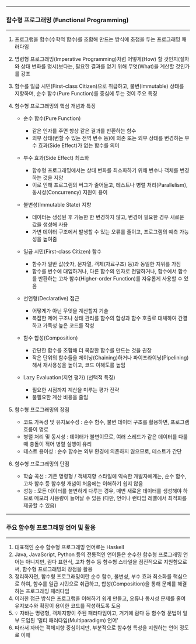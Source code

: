 -----
### 함수형 프로그래밍 (Functional Programming)
-----
1. 프로그램을 함수(수학적 함수)를 조합해 만드는 방식에 초점을 두는 프로그래밍 패러다임
2. 명령형 프로그래밍(Imperative Programming)처럼 어떻게(How) 할 것인지(절차와 상태 변화를 명시)보다는, 필요한 결과를 얻기 위해 무엇(What)을 계산할 것인가를 강조
3. 함수를 일급 시민(First-class Citizen)으로 취급하고, 불변(Immutable) 상태를 지향하며, 순수 함수(Pure Function)를 중심에 두는 것이 주요 특징
4. 함수형 프로그래밍의 핵심 개념과 특징
   - 순수 함수(Pure Function)
     + 같은 인자를 주면 항상 같은 결과를 반환하는 함수
     + 외부 상태(변할 수 있는 전역 변수 등)에 의존 또는 외부 상태를 변경하는 부수 효과(Side Effect)가 없는 함수를 의미

   - 부수 효과(Side Effect) 최소화
     + 함수형 프로그래밍에서는 상태 변화를 최소화하기 위해 변수나 객체를 변경하는 것을 지양
     + 이로 인해 프로그램의 버그가 줄어들고, 테스트나 병렬 처리(Parallelism), 동시성(Concurrency) 지원이 용이
       
   - 불변성(Immutable State) 지향
     + 데이터는 생성된 후 가능한 한 변경하지 않고, 변경이 필요한 경우 새로운 값을 생성해 사용
     + 가변 데이터 구조에서 발생할 수 있는 오류를 줄이고, 프로그램의 예측 가능성을 높여줌

   - 일급 시민(First-class Citizen) 함수
     + 함수가 일반 값(숫자, 문자열, 객체(자료구조) 등)과 동일한 지위를 가짐
     + 함수를 변수에 대입하거나, 다른 함수의 인자로 전달하거나, 함수에서 함수를 반환하는 고차 함수(Higher-order Function)를 자유롭게 사용할 수 있음

   - 선언형(Declarative) 접근
     + 어떻게가 아닌 무엇을 계산할지 기술
     + 복잡한 제어 구조나 상태 관리를 함수의 합성과 함수 호출로 대체하여 간결하고 가독성 높은 코드를 작성

   - 함수 합성(Composition)
     + 간단한 함수를 조합해 더 복잡한 함수를 만드는 것을 권장
     + 작은 단위의 함수들을 체이닝(Chaining)하거나 파이프라이닝(Pipelining)해서 재사용성을 높이고, 코드 이해도를 높임

   - Lazy Evaluation(지연 평가) (선택적 특징)
     + 필요한 시점까지 계산을 미루는 평가 전략
     + 불필요한 계산 비용을 줄임

5. 함수형 프로그래밍의 장점
    - 코드 가독성 및 유지보수성 : 순수 함수, 불변 데이터 구조를 활용하면, 프로그램 흐름이 명료
    - 병렬 처리 및 동시성 : 데이터가 불변이므로, 여러 스레드가 같은 데이터를 다룰 때 충돌이 적어 병렬 실행이 유리
    - 테스트 용이성 : 순수 함수는 외부 환경에 의존하지 않으므로, 테스트가 간단

6. 함수형 프로그래밍의 단점
    - 학습 곡선 : 기존 명령형 / 객체지향 스타일에 익숙한 개발자에게는, 순수 함수, 고차 함수 등 함수형 개념이 처음에는 이해하기 쉽지 않음
    - 성능 : 모든 데이터를 불변하게 다루는 경우, 매번 새로운 데이터를 생성해야 하므로 메모리 사용량이 늘어날 수 있음 (다만, 언어나 런타임 레벨에서 최적화를 제공할 수 있음)

-----
### 주요 함수형 프로그래밍 언어 및 활용
-----
1. 대표적인 순수 함수형 프로그래밍 언어로는 Haskell
2. Java, JavaScript, Python 등의 전통적인 언어들은 순수한 함수형 프로그래밍 언어는 아니지만, 람다 표현식, 고차 함수 등 함수형 스타일을 점진적으로 지원함으로써, 함수형 프로그래밍의 장점을 활용
3. 정리하자면, 함수형 프로그래밍이란 순수 함수, 불변성, 부수 효과 최소화를 핵심으로 하여, 함수를 일급 시민으로 취급하고, 합성(Composition)을 통해 문제를 해결하는 프로그래밍 패러다임
4. 이러한 접근 방식은 프로그램을 이해하기 쉽게 만들고, 오류나 동시성 문제를 줄여 유지보수와 확장이 용이한 코드를 작성하도록 도움
5. 💡 자바는 명령형, 객체지향이 주된 패러다임이고, 거기에 람다 등 함수형 문법이 일부 도입된 '멀티 패러다임(Multiparadigm) 언어'
6. 따라서 자바는 객체지향 중심이지만, 부분적으로 함수형 특성을 지원하는 언어 정도로 이해
